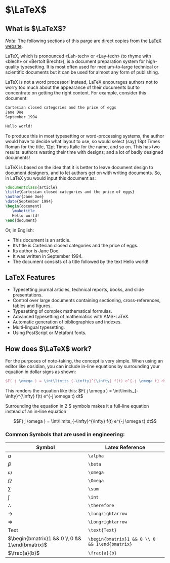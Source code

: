 # $\LaTeX$

## What is $\LaTeX$?

_Note_: The following sections of this parge are direct copies from the
[LaTeX website](https://www.latex-project.org/about/).

LaTeX, which is pronounced «Lah-tech» or «Lay-tech» (to rhyme with «blech» or
«Bertolt Brecht»), is a document preparation system for high-quality
typesetting. It is most often used for medium-to-large technical or scientific
documents but it can be used for almost any form of publishing.

LaTeX is not a word processor! Instead, LaTeX encourages authors not to worry
too much about the appearance of their documents but to concentrate on getting
the right content. For example, consider this document:

```txt
Cartesian closed categories and the price of eggs
Jane Doe
September 1994

Hello world!
```

To produce this in most typesetting or word-processing systems, the author would
have to decide what layout to use, so would select (say) 18pt Times Roman for
the title, 12pt Times Italic for the name, and so on. This has two results:
authors wasting their time with designs; and a lot of badly designed documents!

LaTeX is based on the idea that it is better to leave document design to
document designers, and to let authors get on with writing documents. So, in
LaTeX you would input this document as:

```tex
\documentclass{article}
\title{Cartesian closed categories and the price of eggs}
\author{Jane Doe}
\date{September 1994}
\begin{document}
   \maketitle
   Hello world!
\end{document}
```

Or, in English:

- This document is an article.
- Its title is Cartesian closed categories and the price of eggs.
- Its author is Jane Doe.
- It was written in September 1994.
- The document consists of a title followed by the text Hello world!

## LaTeX Features 
- Typesetting journal articles, technical reports, books, and slide presentations.
- Control over large documents containing sectioning, cross-references, tables and figures.
- Typesetting of complex mathematical formulas.
- Advanced typesetting of mathematics with AMS-LaTeX.
- Automatic generation of bibliographies and indexes.
- Multi-lingual typesetting.
- Using PostScript or Metafont fonts.



## How does $\LaTeX$ work?

For the purposes of note-taking, the concept is very simple.
When using an editor like obsidian, you can include in-line equations by surrounding your equation in dollar signs as shown:

```tex 
$F( j \omega ) = \int\limits_{-\infty}^{\infty} f(t) e^{-j \omega t} dt$
```

This renders the equation like this:
$F( j \omega ) = \int\limits_{-\infty}^{\infty} f(t) e^{-j \omega t} dt$

Surrounding the equation in 2 \$ symbols makes it a full-line equation instead of an in-line equation

$$F( j \omega ) = \int\limits_{-\infty}^{\infty} f(t) e^{-j \omega t} dt$$




### Common Symbols that are used in engineering:

| Symbol                                         | Latex Reference                                |
| ---------------------------------------------- | ---------------------------------------------- |
| $\alpha$                                       | `\alpha`                                       |
| $\beta$                                        | `\beta`                                        |
| $\omega$                                       | `\omega`                                       |
| $\Omega$                                       | `\Omega`                                       |
| $\sum\limits$                                  | `\sum`                                         |
| $\int$                                         | `\int`                                         |
| $\therefore$                                   | `\therefore`                                   |
| $\longrightarrow$                              | `\longrightarrow`                              |
| $\Longrightarrow$                              | `\Longrightarrow`                              | 
| $\text{Text}$                                  | `\text{Text}`                                  |
| $\begin{bmatrix}1 && 0 \\ 0 && 1\end{bmatrix}$ | `\begin{bmatrix}1 && 0 \\ 0 && 1\end{bmatrix}` |
| $\frac{a}{b}$                                  | `\frac{a}{b}`                                  |












